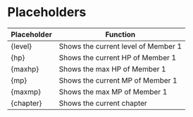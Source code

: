 # Placeholders
|Placeholder|Function|
|--|--|
|{level}|Shows the current level of Member 1|
|{hp}|Shows the current HP of Member 1|
|{maxhp}|Shows the max HP of Member 1|
|{mp}|Shows the current MP of Member 1|
|{maxmp}|Shows the max MP of Member 1|
|{chapter}|Shows the current chapter|
